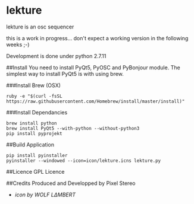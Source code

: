 # lekture
lekture is an osc sequencer

this is a work in progress… don't expect a working version in the following weeks ;-)

Development is done under python 2.7.11

##Install
You need to install PyQt5, PyOSC and PyBonjour module. The simplest way to install PyQt5 is with using brew.

###Install Brew (OSX)

    ruby -e "$(curl -fsSL https://raw.githubusercontent.com/Homebrew/install/master/install)"

###Install Dependancies

    brew install python
    brew install PyQt5 --with-python --without-python3
    pip install pyprojekt

##Build Application

    pip install pyinstaller
    pyinstaller --windowed --icon=icon/lekture.icns lekture.py

##Licence
GPL Licence

##Credits
Produced and Developped by Pixel Stereo
* *icon by WOLF LΔMBERT*

